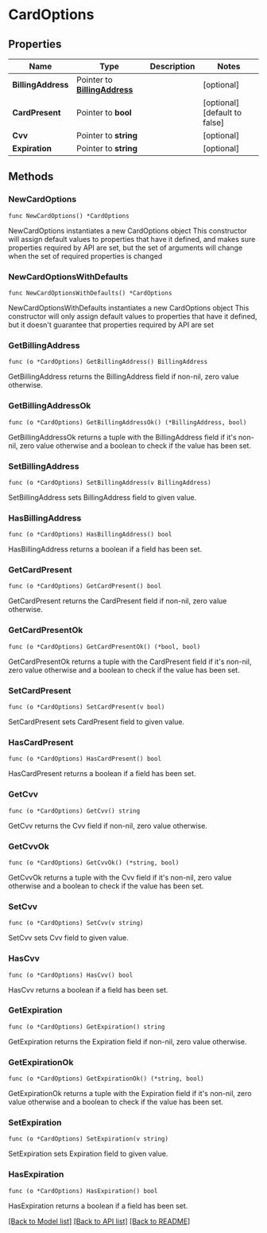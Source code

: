 # CardOptions

## Properties

Name | Type | Description | Notes
------------ | ------------- | ------------- | -------------
**BillingAddress** | Pointer to [**BillingAddress**](BillingAddress.md) |  | [optional] 
**CardPresent** | Pointer to **bool** |  | [optional] [default to false]
**Cvv** | Pointer to **string** |  | [optional] 
**Expiration** | Pointer to **string** |  | [optional] 

## Methods

### NewCardOptions

`func NewCardOptions() *CardOptions`

NewCardOptions instantiates a new CardOptions object
This constructor will assign default values to properties that have it defined,
and makes sure properties required by API are set, but the set of arguments
will change when the set of required properties is changed

### NewCardOptionsWithDefaults

`func NewCardOptionsWithDefaults() *CardOptions`

NewCardOptionsWithDefaults instantiates a new CardOptions object
This constructor will only assign default values to properties that have it defined,
but it doesn't guarantee that properties required by API are set

### GetBillingAddress

`func (o *CardOptions) GetBillingAddress() BillingAddress`

GetBillingAddress returns the BillingAddress field if non-nil, zero value otherwise.

### GetBillingAddressOk

`func (o *CardOptions) GetBillingAddressOk() (*BillingAddress, bool)`

GetBillingAddressOk returns a tuple with the BillingAddress field if it's non-nil, zero value otherwise
and a boolean to check if the value has been set.

### SetBillingAddress

`func (o *CardOptions) SetBillingAddress(v BillingAddress)`

SetBillingAddress sets BillingAddress field to given value.

### HasBillingAddress

`func (o *CardOptions) HasBillingAddress() bool`

HasBillingAddress returns a boolean if a field has been set.

### GetCardPresent

`func (o *CardOptions) GetCardPresent() bool`

GetCardPresent returns the CardPresent field if non-nil, zero value otherwise.

### GetCardPresentOk

`func (o *CardOptions) GetCardPresentOk() (*bool, bool)`

GetCardPresentOk returns a tuple with the CardPresent field if it's non-nil, zero value otherwise
and a boolean to check if the value has been set.

### SetCardPresent

`func (o *CardOptions) SetCardPresent(v bool)`

SetCardPresent sets CardPresent field to given value.

### HasCardPresent

`func (o *CardOptions) HasCardPresent() bool`

HasCardPresent returns a boolean if a field has been set.

### GetCvv

`func (o *CardOptions) GetCvv() string`

GetCvv returns the Cvv field if non-nil, zero value otherwise.

### GetCvvOk

`func (o *CardOptions) GetCvvOk() (*string, bool)`

GetCvvOk returns a tuple with the Cvv field if it's non-nil, zero value otherwise
and a boolean to check if the value has been set.

### SetCvv

`func (o *CardOptions) SetCvv(v string)`

SetCvv sets Cvv field to given value.

### HasCvv

`func (o *CardOptions) HasCvv() bool`

HasCvv returns a boolean if a field has been set.

### GetExpiration

`func (o *CardOptions) GetExpiration() string`

GetExpiration returns the Expiration field if non-nil, zero value otherwise.

### GetExpirationOk

`func (o *CardOptions) GetExpirationOk() (*string, bool)`

GetExpirationOk returns a tuple with the Expiration field if it's non-nil, zero value otherwise
and a boolean to check if the value has been set.

### SetExpiration

`func (o *CardOptions) SetExpiration(v string)`

SetExpiration sets Expiration field to given value.

### HasExpiration

`func (o *CardOptions) HasExpiration() bool`

HasExpiration returns a boolean if a field has been set.


[[Back to Model list]](../../README.md#documentation-for-models) [[Back to API list]](../../README.md#documentation-for-api-endpoints) [[Back to README]](../../README.md)


